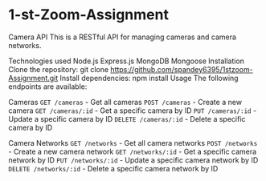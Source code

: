 # 1-st-Zoom-Assignment


Camera API
This is a RESTful API for managing cameras and camera networks.

Technologies used
Node.js
Express.js
MongoDB
Mongoose
Installation
Clone the repository: git clone https://github.com/spandey6395/1stzoom-Assignment.git
Install dependencies: npm install
Usage
The following endpoints are available:

Cameras
`GET /cameras` - Get all cameras
`POST /cameras` - Create a new camera
`GET /cameras/:id` - Get a specific camera by ID
`PUT /cameras/:id` - Update a specific camera by ID
`DELETE /cameras/:id` - Delete a specific camera by ID



Camera Networks
`GET /networks` - Get all camera networks
`POST /networks` - Create a new camera network
`GET /networks/:id` - Get a specific camera network by ID
`PUT /networks/:id` - Update a specific camera network by ID
`DELETE /networks/:id` - Delete a specific camera network by ID
